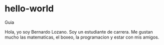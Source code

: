 # hello-world
Guia

Hola, yo soy Bernardo Lozano. Soy un estudiante de carrera. Me gustan mucho las matematicas, el boxeo, la programacion y estar con mis amigos.

